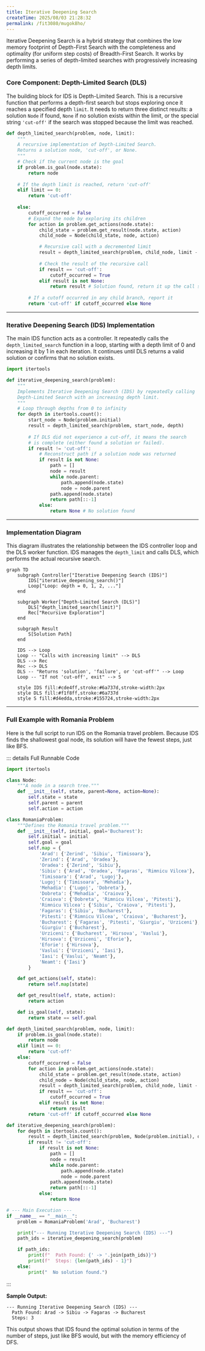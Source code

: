 ```yaml
---
title: Iterative Deepening Search
createTime: 2025/08/03 21:28:32
permalink: /fit3080/mugok8ho/
---
```


Iterative Deepening Search is a hybrid strategy that combines the low memory footprint of Depth-First Search with the completeness and optimality (for uniform step costs) of Breadth-First Search. It works by performing a series of depth-limited searches with progressively increasing depth limits.

### Core Component: Depth-Limited Search (DLS)

The building block for IDS is Depth-Limited Search. This is a recursive function that performs a depth-first search but stops exploring once it reaches a specified depth `limit`. It needs to return three distinct results: a solution `Node` if found, `None` if no solution exists within the limit, or the special string `'cut-off'` if the search was stopped because the limit was reached.

```python
def depth_limited_search(problem, node, limit):
    """
    A recursive implementation of Depth-Limited Search.
    Returns a solution node, 'cut-off', or None.
    """
    # Check if the current node is the goal
    if problem.is_goal(node.state):
        return node
    
    # If the depth limit is reached, return 'cut-off'
    elif limit == 0:
        return 'cut-off'
    
    else:
        cutoff_occurred = False
        # Expand the node by exploring its children
        for action in problem.get_actions(node.state):
            child_state = problem.get_result(node.state, action)
            child_node = Node(child_state, node, action)

            # Recursive call with a decremented limit
            result = depth_limited_search(problem, child_node, limit - 1)
            
            # Check the result of the recursive call
            if result == 'cut-off':
                cutoff_occurred = True
            elif result is not None:
                return result # Solution found, return it up the call stack
        
        # If a cutoff occurred in any child branch, report it
        return 'cut-off' if cutoff_occurred else None

```

-----

### Iterative Deepening Search (IDS) Implementation

The main IDS function acts as a controller. It repeatedly calls the `depth_limited_search` function in a loop, starting with a depth limit of 0 and increasing it by 1 in each iteration. It continues until DLS returns a valid solution or confirms that no solution exists.

```python
import itertools

def iterative_deepening_search(problem):
    """
    Implements Iterative Deepening Search (IDS) by repeatedly calling
    Depth-Limited Search with an increasing depth limit.
    """
    # Loop through depths from 0 to infinity
    for depth in itertools.count():
        start_node = Node(problem.initial)
        result = depth_limited_search(problem, start_node, depth)
        
        # If DLS did not experience a cut-off, it means the search
        # is complete (either found a solution or failed).
        if result != 'cut-off':
            # Reconstruct path if a solution node was returned
            if result is not None:
                path = []
                node = result
                while node.parent:
                    path.append(node.state)
                    node = node.parent
                path.append(node.state)
                return path[::-1]
            else:
                return None # No solution found

```

-----

### Implementation Diagram

This diagram illustrates the relationship between the IDS controller loop and the DLS worker function. IDS manages the `depth_limit` and calls DLS, which performs the actual recursive search.

```mermaid
graph TD
    subgraph Controller["Iterative Deepening Search (IDS)"]
        IDS["iterative_deepening_search()"]
        Loop["Loop: depth = 0, 1, 2, ..."]
    end

    subgraph Worker["Depth-Limited Search (DLS)"]
        DLS["depth_limited_search(limit)"]
        Rec["Recursive Exploration"]
    end
    
    subgraph Result
        S[Solution Path]
    end

    IDS --> Loop
    Loop -- "Calls with increasing limit" --> DLS
    DLS --> Rec
    Rec --> DLS
    DLS -- "Returns 'solution', 'failure', or 'cut-off'" --> Loop
    Loop -- "If not 'cut-off', exit" --> S

    style IDS fill:#cde4ff,stroke:#6a737d,stroke-width:2px
    style DLS fill:#f1f8ff,stroke:#6a737d
    style S fill:#d4edda,stroke:#155724,stroke-width:2px
```

-----

### Full Example with Romania Problem

Here is the full script to run IDS on the Romania travel problem. Because IDS finds the shallowest goal node, its solution will have the fewest steps, just like BFS.

::: details Full Runnable Code

```python
import itertools

class Node:
    """A node in a search tree."""
    def __init__(self, state, parent=None, action=None):
        self.state = state
        self.parent = parent
        self.action = action

class RomaniaProblem:
    """Defines the Romania travel problem."""
    def __init__(self, initial, goal='Bucharest'):
        self.initial = initial
        self.goal = goal
        self.map = {
            'Arad': {'Zerind', 'Sibiu', 'Timisoara'},
            'Zerind': {'Arad', 'Oradea'},
            'Oradea': {'Zerind', 'Sibiu'},
            'Sibiu': {'Arad', 'Oradea', 'Fagaras', 'Rimnicu Vilcea'},
            'Timisoara': {'Arad', 'Lugoj'},
            'Lugoj': {'Timisoara', 'Mehadia'},
            'Mehadia': {'Lugoj', 'Dobreta'},
            'Dobreta': {'Mehadia', 'Craiova'},
            'Craiova': {'Dobreta', 'Rimnicu Vilcea', 'Pitesti'},
            'Rimnicu Vilcea': {'Sibiu', 'Craiova', 'Pitesti'},
            'Fagaras': {'Sibiu', 'Bucharest'},
            'Pitesti': {'Rimnicu Vilcea', 'Craiova', 'Bucharest'},
            'Bucharest': {'Fagaras', 'Pitesti', 'Giurgiu', 'Urziceni'},
            'Giurgiu': {'Bucharest'},
            'Urziceni': {'Bucharest', 'Hirsova', 'Vaslui'},
            'Hirsova': {'Urziceni', 'Eforie'},
            'Eforie': {'Hirsova'},
            'Vaslui': {'Urziceni', 'Iasi'},
            'Iasi': {'Vaslui', 'Neamt'},
            'Neamt': {'Iasi'}
        }

    def get_actions(self, state):
        return self.map[state]

    def get_result(self, state, action):
        return action

    def is_goal(self, state):
        return state == self.goal

def depth_limited_search(problem, node, limit):
    if problem.is_goal(node.state):
        return node
    elif limit == 0:
        return 'cut-off'
    else:
        cutoff_occurred = False
        for action in problem.get_actions(node.state):
            child_state = problem.get_result(node.state, action)
            child_node = Node(child_state, node, action)
            result = depth_limited_search(problem, child_node, limit - 1)
            if result == 'cut-off':
                cutoff_occurred = True
            elif result is not None:
                return result
        return 'cut-off' if cutoff_occurred else None

def iterative_deepening_search(problem):
    for depth in itertools.count():
        result = depth_limited_search(problem, Node(problem.initial), depth)
        if result != 'cut-off':
            if result is not None:
                path = []
                node = result
                while node.parent:
                    path.append(node.state)
                    node = node.parent
                path.append(node.state)
                return path[::-1]
            else:
                return None

# --- Main Execution ---
if __name__ == "__main__":
    problem = RomaniaProblem('Arad', 'Bucharest')

    print("--- Running Iterative Deepening Search (IDS) ---")
    path_ids = iterative_deepening_search(problem)

    if path_ids:
        print(f"  Path Found: {' -> '.join(path_ids)}")
        print(f"  Steps: {len(path_ids) - 1}")
    else:
        print("  No solution found.")
```

:::

**Sample Output:**

```
--- Running Iterative Deepening Search (IDS) ---
  Path Found: Arad -> Sibiu -> Fagaras -> Bucharest
  Steps: 3
```

This output shows that IDS found the optimal solution in terms of the number of steps, just like BFS would, but with the memory efficiency of DFS.